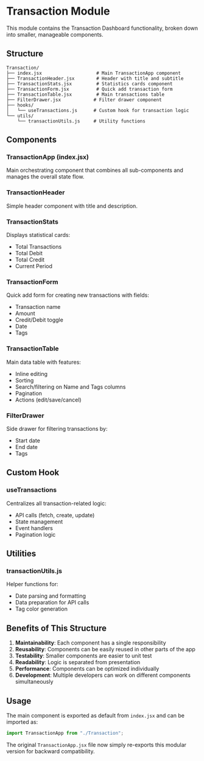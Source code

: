 # Transaction Module

This module contains the Transaction Dashboard functionality, broken down into smaller, manageable components.

## Structure

```
Transaction/
├── index.jsx                    # Main TransactionApp component
├── TransactionHeader.jsx        # Header with title and subtitle
├── TransactionStats.jsx         # Statistics cards component
├── TransactionForm.jsx          # Quick add transaction form
├── TransactionTable.jsx         # Main transactions table
├── FilterDrawer.jsx            # Filter drawer component
├── hooks/
│   └── useTransactions.js      # Custom hook for transaction logic
└── utils/
    └── transactionUtils.js     # Utility functions
```

## Components

### TransactionApp (index.jsx)

Main orchestrating component that combines all sub-components and manages the overall state flow.

### TransactionHeader

Simple header component with title and description.

### TransactionStats

Displays statistical cards:

- Total Transactions
- Total Debit
- Total Credit
- Current Period

### TransactionForm

Quick add form for creating new transactions with fields:

- Transaction name
- Amount
- Credit/Debit toggle
- Date
- Tags

### TransactionTable

Main data table with features:

- Inline editing
- Sorting
- Search/filtering on Name and Tags columns
- Pagination
- Actions (edit/save/cancel)

### FilterDrawer

Side drawer for filtering transactions by:

- Start date
- End date
- Tags

## Custom Hook

### useTransactions

Centralizes all transaction-related logic:

- API calls (fetch, create, update)
- State management
- Event handlers
- Pagination logic

## Utilities

### transactionUtils.js

Helper functions for:

- Date parsing and formatting
- Data preparation for API calls
- Tag color generation

## Benefits of This Structure

1. **Maintainability**: Each component has a single responsibility
2. **Reusability**: Components can be easily reused in other parts of the app
3. **Testability**: Smaller components are easier to unit test
4. **Readability**: Logic is separated from presentation
5. **Performance**: Components can be optimized individually
6. **Development**: Multiple developers can work on different components simultaneously

## Usage

The main component is exported as default from `index.jsx` and can be imported as:

```jsx
import TransactionApp from "./Transaction";
```

The original `TransactionApp.jsx` file now simply re-exports this modular version for backward compatibility.
